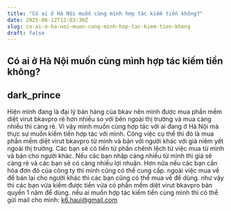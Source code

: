 ```yaml
---
title: "Có ai ở Hà Nội muốn cùng mình hợp tác kiếm tiền không?"
date: 2025-06-12T12:03:30Z
slug: co-ai-o-ha-noi-muon-cung-minh-hop-tac-kiem-tien-khong
draft: false
---
```


## Có ai ở Hà Nội muốn cùng mình hợp tác kiếm tiền không?

## dark_prince

Hiện mình đang là đại lý bán hàng của bkav nên mình được mua phần mềm diệt virut bkavpro rẻ hơn nhiều so với bên ngoài thị trường và mua càng nhiều thì càng rẻ. Vì vậy mình muốn cùng hợp tác với ai đang ở Hà Nội mà thực sự muốn kiếm tiền hợp tác với mình. Công việc cụ thể thì đó là mua phần mềm diệt virut bkavpro từ mình và bán với người khác với giá niêm yết ngoài thị trường. Các bạn sẽ có tiền từ phần chênh lệch từ việc mua từ mình và bán cho người khác. Nếu các bạn nhập càng nhiều từ mình thì giá sẽ càng rẻ và các bạn sẽ có càng nhiều lợi nhuận. Hơn nữa nếu các bạn cần hóa đơn đỏ của công ty thì mình cũng có thể cung cấp. ngoài việc mua về để bán lại cho người khác thì các bạn cũng có thể mua về để dùng. như vậy thì các bạn vừa kiếm được tiền vừa có phần mềm diệt virut bkavpro bản quyền 1 năm để dùng. nếu ai muốn hợp tác kiếm tiền cùng mình thì có thể gửi mail cho mình: k6.haui@gmail.com
